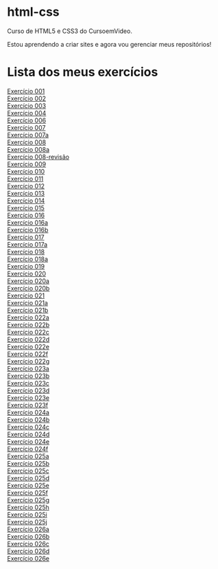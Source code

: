# html-css
 Curso de HTML5 e CSS3 do CursoemVideo.

Estou aprendendo a criar sites e agora vou gerenciar meus repositórios!

<h1>Lista dos meus exercícios</h1>
<a href="exercicios/ex001/index.html">Exercício 001</a>
<br>
<a href="exercicios/ex002/index.html">Exercício 002</a>
<br>
<a href="exercicios/ex003/index.html">Exercício 003</a>
<br>
<a href="exercicios/ex004/index.html">Exercício 004</a>
<br>
<a href="exercicios/ex006/index.html">Exercício 006</a>
<br>
<a href="exercicios/ex007/HTML4.html">Exercício 007</a>
<br>
<a href="exercicios/ex007/HTML5.html">Exercício 007a</a>
<br>
<a href="exercicios/ex008/index.html">Exercício 008</a>
<br>
<a href="exercicios/ex008b/index.html">Exercício 008a</a>
<br>
<a href="exercicios/ex008b-revisão/index.html">Exercício 008-revisão</a>
<br>
<a href="exercicios/ex009/index.html">Exercício 009</a>
<br>
<a href="exercicios/ex010/index.html">Exercício 010</a>
<br>
<a href="exercicios/ex011/index.html">Exercício 011</a>
<br>
<a href="exercicios/ex012/index.html">Exercício 012</a>
<br>
<a href="exercicios/ex013/index.html">Exercício 013</a>
<br>
<a href="exercicios/ex014/index.html">Exercício 014</a>
<br>
<a href="exercicios/ex015/index.html">Exercício 015</a>
<br>
<a href="exercicios/ex016/cor01.html">Exercício 016</a>
<br>
<a href="exercicios/ex016/cor02.html">Exercício 016a</a>
<br>
<a href="exercicios/ex016/cor03.html">Exercício 016b</a>
<br>
<a href="exercicios/ex017/font01.html">Exercício 017</a>
<br>
<a href="exercicios/ex017/font02.html">Exercício 017a</a>
<br>
<a href="exercicios/ex018/fonte01.html">Exercício 018</a>
<br>
<a href="exercicios/ex018/fonte02.html">Exercício 018a</a>
<br>
<a href="exercicios/ex019/seletor01.html">Exercício 019</a>
<br>
<a href="exercicios/ex020/hover.html">Exercício 020</a>
<br>
<a href="exercicios/ex020/links.html">Exercício 020a</a>
<br>
<a href="exercicios/ex020/pseudoclasse.html">Exercício 020b</a>
<br>
<a href="exercicios/ex021/caixa01.html">Exercício 021</a>
<br>
<a href="exercicios/ex021/caixa02.html">Exercício 021a</a>
<br>
<a href="exercicios/ex021/caixa03.html">Exercício 021b</a>
<br>
<a href="exercicios/ex022/fundo001.html">Exercício 022a</a>
<br>
<a href="exercicios/ex022/fundo002.html">Exercício 022b</a>
<br>
<a href="exercicios/ex022/fundo003.html">Exercício 022c</a>
<br>
<a href="exercicios/ex022/fundo004.html">Exercício 022d</a>
<br>
<a href="exercicios/ex022/fundo005.html">Exercício 022e</a>
<br>
<a href="exercicios/ex022/fundo006.html">Exercício 022f</a>
<br>
<a href="exercicios/ex022/fundo007.html">Exercício 022g</a>
<br>
<a href="exercicios/ex023/tabela001.html">Exercício 023a</a>
<br>
<a href="exercicios/ex023/tabela002.html">Exercício 023b</a>
<br>
<a href="exercicios/ex023/tabela003.html">Exercício 023c</a>
<br>
<a href="exercicios/ex023/tabela004.html">Exercício 023d</a>
<br>
<a href="exercicios/ex023/tabela005.html">Exercício 023e</a>
<br>
<a href="exercicios/ex023/tabela006.html">Exercício 023f</a>
<br>
<a href="exercicios/ex024/iframe001.html">Exercício 024a</a>
<br>
<a href="exercicios/ex024/iframe002.html">Exercício 024b</a>
<br>
<a href="exercicios/ex024/iframe003.html">Exercício 024c</a>
<br>
<a href="exercicios/ex024/iframe004.html">Exercício 024d</a>
<br>
<a href="exercicios/ex024/iframe005.html">Exercício 024e</a>
<br>
<a href="exercicios/ex024/iframe006.html">Exercício 024f</a>
<br>
<a href="exercicios/ex025/form001.html">Exercício 025a</a>
<br>
<a href="exercicios/ex025/form002.html">Exercício 025b</a>
<br>
<a href="exercicios/ex025/form003.html">Exercício 025c</a>
<br>
<a href="exercicios/ex025/form004.html">Exercício 025d</a>
<br>
<a href="exercicios/ex025/form005.html">Exercício 025e</a>
<br>
<a href="exercicios/ex025/form006.html">Exercício 025f</a>
<br>
<a href="exercicios/ex025/form007.html">Exercício 025g</a>
<br>
<a href="exercicios/ex025/form008.html">Exercício 025h</a>
<br>
<a href="exercicios/ex025/form009.html">Exercício 025i</a>
<br>
<a href="exercicios/ex025/form010.html">Exercício 025j</a>
<br>
<a href="exercicios/ex026/mq001/index.html">Exercício 026a</a>
<br>
<a href="exercicios/ex026/mq002/index.html">Exercício 026b</a>
<br>
<a href="exercicios/ex026/mq003/index.html">Exercício 026c</a>
<br>
<a href="exercicios/ex026/mq004/index.html">Exercício 026d</a>
<br>
<a href="exercicios/ex026/mq005/index.html">Exercício 026e</a>